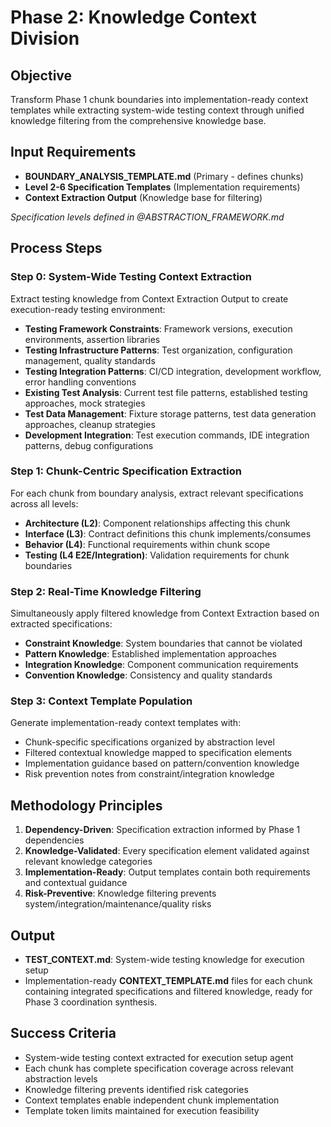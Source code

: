 # Phase 2: Knowledge Context Division

## Objective
Transform Phase 1 chunk boundaries into implementation-ready context templates while extracting system-wide testing context through unified knowledge filtering from the comprehensive knowledge base.

## Input Requirements
- **BOUNDARY_ANALYSIS_TEMPLATE.md** (Primary - defines chunks)
- **Level 2-6 Specification Templates** (Implementation requirements)
- **Context Extraction Output** (Knowledge base for filtering)

*Specification levels defined in @ABSTRACTION_FRAMEWORK.md*

## Process Steps

### Step 0: System-Wide Testing Context Extraction
Extract testing knowledge from Context Extraction Output to create execution-ready testing environment:
- **Testing Framework Constraints**: Framework versions, execution environments, assertion libraries
- **Testing Infrastructure Patterns**: Test organization, configuration management, quality standards
- **Testing Integration Patterns**: CI/CD integration, development workflow, error handling conventions
- **Existing Test Analysis**: Current test file patterns, established testing approaches, mock strategies
- **Test Data Management**: Fixture storage patterns, test data generation approaches, cleanup strategies
- **Development Integration**: Test execution commands, IDE integration patterns, debug configurations

### Step 1: Chunk-Centric Specification Extraction
For each chunk from boundary analysis, extract relevant specifications across all levels:
- **Architecture (L2)**: Component relationships affecting this chunk
- **Interface (L3)**: Contract definitions this chunk implements/consumes  
- **Behavior (L4)**: Functional requirements within chunk scope
- **Testing (L4 E2E/Integration)**: Validation requirements for chunk boundaries

### Step 2: Real-Time Knowledge Filtering
Simultaneously apply filtered knowledge from Context Extraction based on extracted specifications:
- **Constraint Knowledge**: System boundaries that cannot be violated
- **Pattern Knowledge**: Established implementation approaches
- **Integration Knowledge**: Component communication requirements
- **Convention Knowledge**: Consistency and quality standards

### Step 3: Context Template Population
Generate implementation-ready context templates with:
- Chunk-specific specifications organized by abstraction level
- Filtered contextual knowledge mapped to specification elements
- Implementation guidance based on pattern/convention knowledge
- Risk prevention notes from constraint/integration knowledge

## Methodology Principles
1. **Dependency-Driven**: Specification extraction informed by Phase 1 dependencies
2. **Knowledge-Validated**: Every specification element validated against relevant knowledge categories
3. **Implementation-Ready**: Output templates contain both requirements and contextual guidance
4. **Risk-Preventive**: Knowledge filtering prevents system/integration/maintenance/quality risks

## Output
- **TEST_CONTEXT.md**: System-wide testing knowledge for execution setup
- Implementation-ready **CONTEXT_TEMPLATE.md** files for each chunk containing integrated specifications and filtered knowledge, ready for Phase 3 coordination synthesis.

## Success Criteria
- System-wide testing context extracted for execution setup agent
- Each chunk has complete specification coverage across relevant abstraction levels
- Knowledge filtering prevents identified risk categories
- Context templates enable independent chunk implementation
- Template token limits maintained for execution feasibility